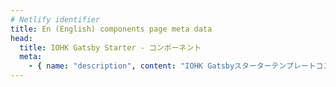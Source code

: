 ```yaml
---
# Netlify identifier
title: En (English) components page meta data
head:
  title: IOHK Gatsby Starter - コンポーネント
  meta:
    - { name: "description", content: "IOHK Gatsbyスターターテンプレートコンポーネント", file: "" }
---
```

